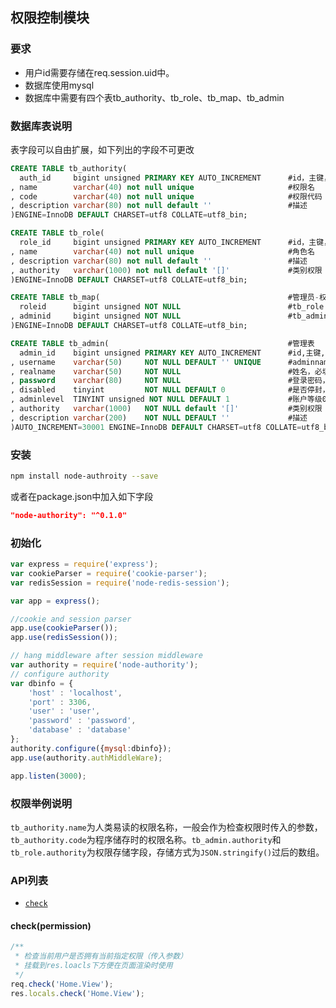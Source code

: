 ## 权限控制模块
### 要求
+ 用户id需要存储在req.session.uid中。
+ 数据库使用mysql
+ 数据库中需要有四个表tb_authority、tb_role、tb_map、tb_admin

### 数据库表说明
表字段可以自由扩展，如下列出的字段不可更改

``` SQL
CREATE TABLE tb_authority(
  auth_id     bigint unsigned PRIMARY KEY AUTO_INCREMENT 	  #id，主键，自增
, name        varchar(40) not null unique                     #权限名
, code        varchar(40) not null unique                     #权限代码
, description varchar(80) not null default ''                 #描述
)ENGINE=InnoDB DEFAULT CHARSET=utf8 COLLATE=utf8_bin;

CREATE TABLE tb_role(
  role_id     bigint unsigned PRIMARY KEY AUTO_INCREMENT 	  #id，主键，自增
, name        varchar(40) not null unique                     #角色名
, description varchar(80) not null default ''                 #描述
, authority   varchar(1000) not null default '[]'             #类别权限 数组的json字符串
)ENGINE=InnoDB DEFAULT CHARSET=utf8 COLLATE=utf8_bin;

CREATE TABLE tb_map(                                          #管理员-权限组关系表
  roleid      bigint unsigned NOT NULL                        #tb_role name
, adminid     bigint unsigned NOT NULL                        #tb_admin id
)ENGINE=InnoDB DEFAULT CHARSET=utf8 COLLATE=utf8_bin;

CREATE TABLE tb_admin(                                        #管理表
  admin_id    bigint unsigned PRIMARY KEY AUTO_INCREMENT  	  #id,主键,自增
, username    varchar(50)     NOT NULL DEFAULT '' UNIQUE      #adminname
, realname    varchar(50)     NOT NULL                        #姓名，必填
, password    varchar(80)     NOT NULL                        #登录密码，必填
, disabled    tinyint         NOT NULL DEFAULT 0              #是否停封，默认否
, adminlevel  TINYINT unsigned NOT NULL DEFAULT 1             #账户等级0,1,2,3,...
, authority   varchar(1000)   NOT NULL default '[]'           #类别权限 数组的json字符串
, description varchar(200)    NOT NULL DEFAULT ''             #描述
)AUTO_INCREMENT=30001 ENGINE=InnoDB DEFAULT CHARSET=utf8 COLLATE=utf8_bin;
```
### 安装
``` bash
npm install node-authroity --save
```
或者在package.json中加入如下字段

``` json
"node-authority": "^0.1.0"
```
### 初始化

``` javascript
var express = require('express');
var cookieParser = require('cookie-parser');
var redisSession = require('node-redis-session');

var app = express();

//cookie and session parser
app.use(cookieParser());
app.use(redisSession());

// hang middleware after session middleware
var authority = require('node-authority');
// configure authority
var dbinfo = {
	'host' : 'localhost',
	'port' : 3306,
	'user' : 'user',
	'password' : 'password',
	'database' : 'database'
};
authority.configure({mysql:dbinfo});
app.use(authority.authMiddleWare);

app.listen(3000);
```
### 权限举例说明
`tb_authority.name`为人类易读的权限名称，一般会作为检查权限时传入的参数，`tb_authority.code`为程序储存时的权限名称。`tb_admin.authority`和`tb_role.authority`为权限存储字段，存储方式为`JSON.stringify()`过后的数组。
### API列表
* [`check`](#checkpermission)

#### check(permission)

``` javascript
/**
 * 检查当前用户是否拥有当前指定权限（传入参数）
 * 挂载到res.loacls下方便在页面渲染时使用
 */
req.check('Home.View');
res.locals.check('Home.View');
```
